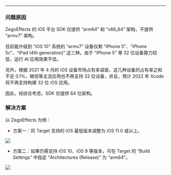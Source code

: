 <Title>Xcode Archive 时提示 “Undefined symbols for architecture armv7: "_OBJC_CLASS_$_ZegoProduct"”，该如何处理？</Title>


---

### 问题原因

ZegoEffects 的 iOS 平台 SDK 仅提供 “arm64” 和 “x86_64” 架构，不提供 “armv7” 架构。
  
目前能升级到 “iOS 10” 系统的 “armv7” 设备仅剩 “iPhone 5”、“iPhone 5c”、“iPad (4th generation)” 这三种。由于 “iPhone 5” 等 32 位设备算力较低，运行 AI 应用效果不佳。

另外，根据 2021 年 4 月的 iOS 设备市场占有率调查，这几种设备的占有率之和不足 0.1%，微信等主流应用也不再支持 32 位设备，并且，预计 2022 年 Xcode 将不再支持构建 32 位 iOS 应用。

因此，经综合考虑，SDK 仅提供 64 位架构。

### 解决方案

以 ZegoEffects 为例：

- 方案一：将 Target 支持的 iOS 最低版本调整为 iOS 11.0 或以上。
<Frame width="512" height="auto" caption=""><Frame width="512" height="auto" caption=""><img src="https://doc-media.zego.im/sdk-doc/Pics/ZegoEffects/Apple/effects_ios_target_os.png" /></Frame></Frame>

- 方案二：如果仍需支持 iOS 10、iOS 9 等版本，可在 Target 的 “Build Settings” 中指定 “Architectures (Release)” 为 “arm64”。
<Frame width="512" height="auto" caption=""><Frame width="512" height="auto" caption=""><img src="https://doc-media.zego.im/sdk-doc/Pics/ZegoEffects/Apple/effects_ios_release_arch.png" /></Frame></Frame>
